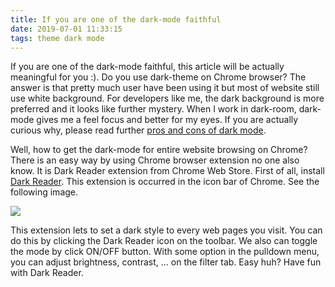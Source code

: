 ```yaml
---
title: If you are one of the dark-mode faithful
date: 2019-07-01 11:33:15
tags: theme dark mode
---
```


If you are one of the dark-mode faithful, this article will be actually meaningful for you :). Do you use dark-theme on Chrome browser? The answer is that pretty much user have been using it but most of website still use white background. For developers like me, the dark background is more preferred and it looks like further mystery. When I work in dark-room, dark-mode gives me a feel focus and better for my eyes. If you are actually curious why, please read further [pros and cons of dark mode](https://www.maketecheasier.com/are-dark-themes-better-for-eyes-battery/). 

Well, how to get the dark-mode for entire website browsing on Chrome? There is an easy way by using Chrome browser extension  no one also know. It is Dark Reader extension from Chrome Web Store. First of all, install [Dark Reader](https://chrome.google.com/webstore/detail/dark-reader/eimadpbcbfnmbkopoojfekhnkhdbieeh). This extension is occurred in the icon bar of Chrome. See the following image.

![](./DarkReader.png) 

This extension lets to set a dark style to every web pages you visit. You can do this by clicking the Dark Reader icon on the toolbar. We also can toggle the mode by click ON/OFF button. With some option in the pulldown menu, you can adjust brightness, contrast, ... on the filter tab. Easy huh? Have fun with Dark Reader.







